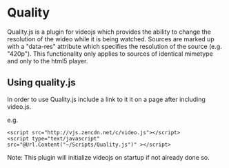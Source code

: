 Quality
=======

Quality.js is a plugin for videojs which provides the ability to change the resolution of the wideo while it is being watched. Sources are marked up with a "data-res" attribute which specifies the resolution of the source (e.g. "420p"). This functionality only applies to sources of identical mimetype and only to the html5 player.

Using quality.js
----------------
In order to use Quality.js include a link to it it on a page after including video.js. 

e.g.

	<script src="http://vjs.zencdn.net/c/video.js"></script>
    <script type="text/javascript" src="@Url.Content("~/Scripts/Quality.js")" ></script>
	
	
Note: This plugin will initialize videojs on startup if not already done so.

 
